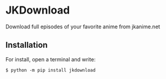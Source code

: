 # JKDownload
 Download full episodes of your favorite anime from jkanime.net

## Installation

For install, open a terminal and write:

```console
$ python -m pip install jkdownload
```